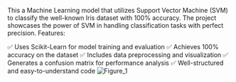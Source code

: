 This a Machine Learning model that utilizes Support Vector Machine (SVM) to classify the well-known Iris dataset with 100% accuracy. The project showcases the power of SVM in handling classification tasks with perfect precision.
Features:

  ✅ Uses Scikit-Learn for model training and evaluation
  ✅ Achieves 100% accuracy on the dataset
  ✅ Includes data preprocessing and visualization
  ✅ Generates a confusion matrix for performance analysis
  ✅ Well-structured and easy-to-understand code
![Figure_1](https://github.com/user-attachments/assets/4829cba7-c798-41d3-9e6e-846229169eda)
